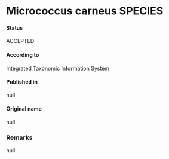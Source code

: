 # Micrococcus carneus SPECIES

#### Status
ACCEPTED

#### According to
Integrated Taxonomic Information System

#### Published in
null

#### Original name
null

### Remarks
null